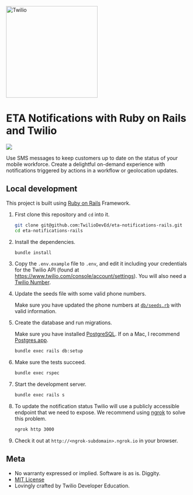 <a  href="https://www.twilio.com">
<img  src="https://static0.twilio.com/marketing/bundles/marketing/img/logos/wordmark-red.svg"  alt="Twilio"  width="250"  />
</a>
 
# ETA Notifications with Ruby on Rails and Twilio

![](https://github.com/TwilioDevEd/eta-notifications-rails/actions/workflows/build.yml/badge.svg)

Use SMS messages to keep customers up to date on the status of your mobile
workforce. Create a delightful on-demand experience with notifications triggered
by actions in a workflow or geolocation updates.

## Local development

This project is built using [Ruby on Rails](http://rubyonrails.org/) Framework.

1. First clone this repository and `cd` into it.

   ```bash
   git clone git@github.com:TwilioDevEd/eta-notifications-rails.git
   cd eta-notifications-rails
   ```

1. Install the dependencies.

   ```bash
   bundle install
   ```

1. Copy the `.env.example` file to `.env`, and edit it including your credentials
   for the Twilio API (found at https://www.twilio.com/console/account/settings).
   You will also need a [Twilio Number](https://www.twilio.com/console/phone-numbers/incoming).

1. Update the seeds file with some valid phone numbers.

   Make sure you have updated the phone numbers at [`db/seeds.rb`](db/seeds.rb)
   with valid information.

1. Create the database and run migrations.

   Make sure you have installed [PostgreSQL](http://www.postgresql.org/). If on
   a Mac, I recommend [Postgres.app](http://postgresapp.com).

   ```bash
   bundle exec rails db:setup
   ```

1. Make sure the tests succeed.

   ```bash
   bundle exec rspec
   ```

1. Start the development server.

   ```bash
   bundle exec rails s
   ```

1. To update the notification status Twilio will use a publicly accessible
   endpoint that we need to expose. We recommend using
   [ngrok](https://www.twilio.com/blog/2013/10/test-your-webhooks-locally-with-ngrok.html)
   to solve this problem.

   ```bash
   ngrok http 3000
   ```

1. Check it out at `http://<ngrok-subdomain>.ngrok.io` in your browser.

## Meta

* No warranty expressed or implied. Software is as is. Diggity.
* [MIT License](LICENSE)
* Lovingly crafted by Twilio Developer Education.
